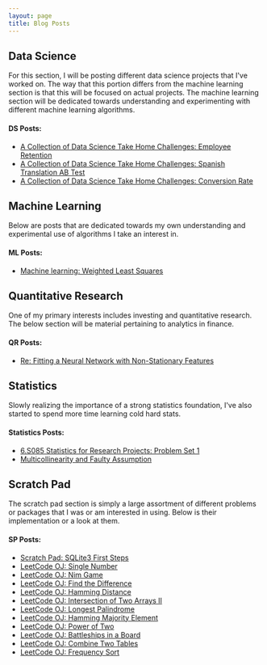```yaml
---
layout: page
title: Blog Posts
---
```


## Data Science

For this section, I will be posting different data science projects that I've worked on. The way that this portion differs from the machine learning section is that this will be focused on actual projects. The machine learning section will be dedicated towards understanding and experimenting with different machine learning algorithms.


#### DS Posts:

* [A Collection of Data Science Take Home Challenges: Employee Retention](https://jonathanjohann.github.io/Research/2016/12/29/EmployeeRetention/)
* [A Collection of Data Science Take Home Challenges: Spanish Translation AB Test](https://jonathanjohann.github.io/Research/2016/12/30/Spanish-Translation-AB-Test/)
* [A Collection of Data Science Take Home Challenges: Conversion Rate](https://jonathanjohann.github.io/Research/2017/01/01/Conversion-Rate/)


## Machine Learning

Below are posts that are dedicated towards my own understanding and experimental use of algorithms I take an interest in.


#### ML Posts:

* [Machine learning: Weighted Least Squares](https://jonathanjohann.github.io/Research/2016/12/29/Weighted-Least-Squares/)

## Quantitative Research

One of my primary interests includes investing and quantitative research. The below section will be material pertaining to analytics in finance.

#### QR Posts:
* [Re: Fitting a Neural Network with Non-Stationary Features](https://jonathanjohann.github.io/Research/2017/01/05/Re-Fitting-Neural-Networks-with-Non-stationary-features/)

## Statistics

Slowly realizing the importance of a strong statistics foundation, I've also started to spend more time learning cold hard stats.

#### Statistics Posts:
* [6.S085 Statistics for Research Projects: Problem Set 1](https://jonathanjohann.github.io/Research/2017/01/07/Statistics-for-Research-Projects/)
* [Multicollinearity and Faulty Assumption](https://jonathanjohann.github.io/Research/2017/01/07/Multicollinearity-thoughts/)

## Scratch Pad

The scratch pad section is simply a large assortment of different problems or packages that I was or am interested in using. Below is their implementation or a look at them.


#### SP Posts:

* [Scratch Pad: SQLite3 First Steps](https://jonathanjohann.github.io/Research/2016/12/29/SQLite3-First-Steps/)
* [LeetCode OJ: Single Number](https://jonathanjohann.github.io/Research/2016/12/31/Single-Number/)
* [LeetCode OJ: Nim Game](https://jonathanjohann.github.io/Research/2016/12/31/Nim-Game/)
* [LeetCode OJ: Find the Difference](https://jonathanjohann.github.io/Research/2017/01/01/Find-the-Difference/)
* [LeetCode OJ: Hamming Distance](https://jonathanjohann.github.io/Research/2017/01/01/Hamming-Distance/)
* [LeetCode OJ: Intersection of Two Arrays II](https://jonathanjohann.github.io/Research/2017/01/04/Intersection-of-Two-Arrays-II/)
* [LeetCode OJ: Longest Palindrome](https://jonathanjohann.github.io/Research/2017/01/04/Longest-Palindrome/)
* [LeetCode OJ: Hamming Majority Element](https://jonathanjohann.github.io/Research/2017/01/04/Majority-Element/)
* [LeetCode OJ: Power of Two](https://jonathanjohann.github.io/Research/2017/01/04/power-of-two/)
* [LeetCode OJ: Battleships in a Board](https://jonathanjohann.github.io/Research/2017/01/04/Battleships-in-a-Board/)
* [LeetCode OJ: Combine Two Tables](https://jonathanjohann.github.io/Research/2017/01/04/Combine-Two-Tables/)
* [LeetCode OJ: Frequency Sort](https://jonathanjohann.github.io/Research/2017/01/07/Frequency-Sort/)
